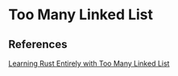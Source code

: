 # Too Many Linked List

## References
[Learning Rust Entirely with Too Many Linked List](https://rust-unofficial.github.io/too-many-lists/)
